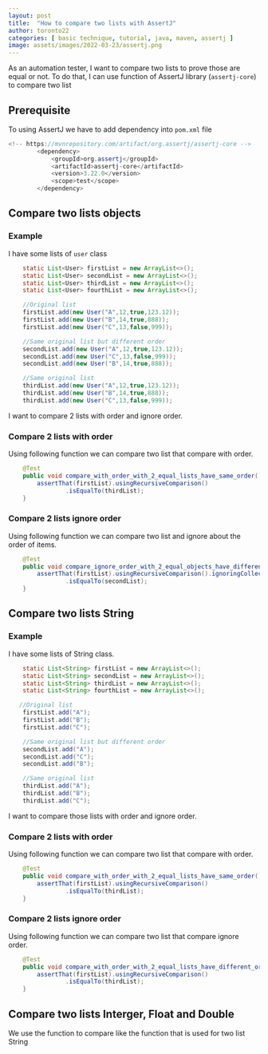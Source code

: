 ```yaml
---
layout: post
title:  "How to compare two lists with AssertJ"
author: toronto22
categories: [ basic technique, tutorial, java, maven, assertj ]
image: assets/images/2022-03-23/assertj.png
---
```

As an automation tester, I want to compare two lists to prove those are equal or not.
To do that, I can use function of AssertJ library (`assertj-core`) to compare two list

## Prerequisite
To using AssertJ we have to add dependency into `pom.xml` file

```java
<!-- https://mvnrepository.com/artifact/org.assertj/assertj-core -->
        <dependency>
            <groupId>org.assertj</groupId>
            <artifactId>assertj-core</artifactId>
            <version>3.22.0</version>
            <scope>test</scope>
        </dependency>
```

## Compare two lists objects
### Example
I have some lists of `user` class
```java
    static List<User> firstList = new ArrayList<>();
    static List<User> secondList = new ArrayList<>();
    static List<User> thirdList = new ArrayList<>();
    static List<User> fourthList = new ArrayList<>();

    //Original list
    firstList.add(new User("A",12,true,123.12));
    firstList.add(new User("B",14,true,888));
    firstList.add(new User("C",13,false,999));

    //Same original list but different order
    secondList.add(new User("A",12,true,123.12));
    secondList.add(new User("C",13,false,999));
    secondList.add(new User("B",14,true,888));

    //Same original list
    thirdList.add(new User("A",12,true,123.12));
    thirdList.add(new User("B",14,true,888));
    thirdList.add(new User("C",13,false,999));
```

I want to compare 2 lists with order and ignore order.
### Compare 2 lists with order
Using following function we can compare two list that compare with order.
```java
    @Test
    public void compare_with_order_with_2_equal_lists_have_same_order(){
        assertThat(firstList).usingRecursiveComparison()
                .isEqualTo(thirdList);
    }
```
### Compare 2 lists ignore order
Using following function we can compare two list and ignore about the order of items.
```java
    @Test
    public void compare_ignore_order_with_2_equal_objects_have_different_order(){
        assertThat(firstList).usingRecursiveComparison().ignoringCollectionOrder()
                .isEqualTo(secondList);
    }
```

## Compare two lists String

### Example
I have some lists of String class.

```java
    static List<String> firstList = new ArrayList<>();
    static List<String> secondList = new ArrayList<>();
    static List<String> thirdList = new ArrayList<>();
    static List<String> fourthList = new ArrayList<>();

   //Original list
    firstList.add("A");
    firstList.add("B");
    firstList.add("C");

    //Same original list but different order
    secondList.add("A");
    secondList.add("C");
    secondList.add("B");

    //Same original list
    thirdList.add("A");
    thirdList.add("B");
    thirdList.add("C");
```

I want to compare those lists with order and ignore order.


### Compare 2 lists with order
Using following function we can compare two list that compare with order.
```java
    @Test
    public void compare_with_order_with_2_equal_lists_have_same_order(){
        assertThat(firstList).usingRecursiveComparison()
                .isEqualTo(thirdList);
    }
```

### Compare 2 lists ignore order
Using following function we can compare two list that compare ignore order.
```java
    @Test
    public void compare_with_order_with_2_equal_lists_have_different_order(){
        assertThat(firstList).usingRecursiveComparison()
                .isEqualTo(thirdList);
    }
```

## Compare two lists Interger, Float and Double
We use the function to compare like the function that is used for two list String